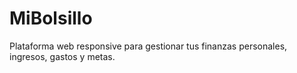 # MiBolsillo
Plataforma web responsive para gestionar tus finanzas personales, ingresos, gastos y metas.
